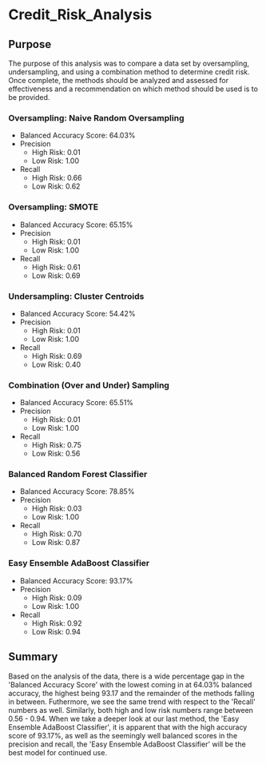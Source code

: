 # Credit_Risk_Analysis

## Purpose
The purpose of this analysis was to compare a data set by oversampling, undersampling, and using a combination method to determine credit risk. Once complete, the methods should be analyzed and assessed for effectiveness and a recommendation on which method should be used is to be provided. 


### Oversampling: Naive Random Oversampling
- Balanced Accuracy Score: 64.03%
- Precision
  - High Risk: 0.01
  - Low Risk: 1.00
- Recall
  - High Risk: 0.66
  - Low Risk: 0.62

### Oversampling: SMOTE
- Balanced Accuracy Score: 65.15%
- Precision
  - High Risk: 0.01
  - Low Risk: 1.00
- Recall
  - High Risk: 0.61
  - Low Risk: 0.69

### Undersampling: Cluster Centroids
- Balanced Accuracy Score: 54.42%
- Precision
  - High Risk: 0.01
  - Low Risk: 1.00
- Recall
  - High Risk: 0.69
  - Low Risk: 0.40

### Combination (Over and Under) Sampling
- Balanced Accuracy Score: 65.51%
- Precision
  - High Risk: 0.01
  - Low Risk: 1.00
- Recall
  - High Risk: 0.75
  - Low Risk: 0.56

### Balanced Random Forest Classifier
- Balanced Accuracy Score: 78.85%
- Precision
  - High Risk: 0.03
  - Low Risk: 1.00
- Recall
  - High Risk: 0.70
  - Low Risk: 0.87

### Easy Ensemble AdaBoost Classifier
- Balanced Accuracy Score: 93.17%
- Precision
  - High Risk: 0.09
  - Low Risk: 1.00
- Recall
  - High Risk: 0.92
  - Low Risk: 0.94

## Summary
Based on the analysis of the data, there is a wide percentage gap in the 'Balanced Accuracy Score' with the lowest coming in at 64.03% balanced accuracy, the highest being 93.17 and the remainder of the methods falling in between. Futhermore, we see the same trend with respect to the 'Recall' numbers as well. Similarly, both high and low risk numbers range between 0.56 - 0.94. When we take a deeper look at our last method, the 'Easy Ensemble AdaBoost Classifier', it is apparent that with the high accuracy score of 93.17%, as well as the seemingly well balanced scores in the precision and recall, the 'Easy Ensemble AdaBoost Classifier' will be the best model for continued use. 
